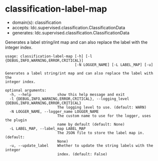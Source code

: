 # classification-label-map

* domain(s): classification
* accepts: ldc.supervised.classification.ClassificationData
* generates: ldc.supervised.classification.ClassificationData

Generates a label string/int map and can also replace the label with the integer index.

```
usage: classification-label-map [-h] [-l {DEBUG,INFO,WARNING,ERROR,CRITICAL}]
                                [-N LOGGER_NAME] [-L LABEL_MAP] [-u]

Generates a label string/int map and can also replace the label with the
integer index.

optional arguments:
  -h, --help            show this help message and exit
  -l {DEBUG,INFO,WARNING,ERROR,CRITICAL}, --logging_level {DEBUG,INFO,WARNING,ERROR,CRITICAL}
                        The logging level to use. (default: WARN)
  -N LOGGER_NAME, --logger_name LOGGER_NAME
                        The custom name to use for the logger, uses the plugin
                        name by default (default: None)
  -L LABEL_MAP, --label_map LABEL_MAP
                        The JSON file to store the label map in. (default:
                        None)
  -u, --update_label    Whether to update the string labels with the integer
                        index. (default: False)
```
